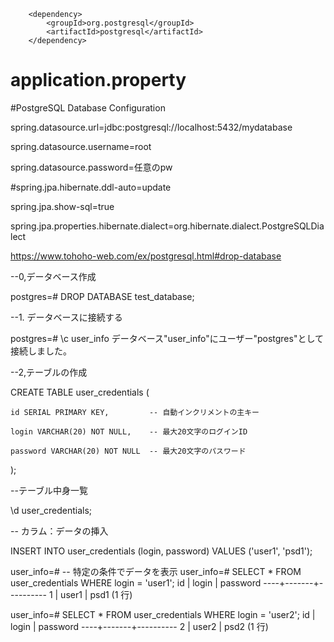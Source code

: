 <!--ポスグレxml-->
		<dependency>
			<groupId>org.postgresql</groupId>
			<artifactId>postgresql</artifactId>
		</dependency>

# application.property
  #PostgreSQL Database Configuration
  
spring.datasource.url=jdbc:postgresql://localhost:5432/mydatabase

spring.datasource.username=root

spring.datasource.password=任意のpw

#spring.jpa.hibernate.ddl-auto=update

spring.jpa.show-sql=true

spring.jpa.properties.hibernate.dialect=org.hibernate.dialect.PostgreSQLDialect

https://www.tohoho-web.com/ex/postgresql.html#drop-database

--0,データベース作成

postgres=# DROP DATABASE test_database;

--1. データベースに接続する

postgres=# \c user_info
データベース"user_info"にユーザー"postgres"として接続しました。

--2,テーブルの作成

CREATE TABLE user_credentials (

    id SERIAL PRIMARY KEY,         -- 自動インクリメントの主キー
    
    login VARCHAR(20) NOT NULL,    -- 最大20文字のログインID
    
    password VARCHAR(20) NOT NULL  -- 最大20文字のパスワード
);

--テーブル中身一覧

\d user_credentials;

-- カラム：データの挿入

INSERT INTO user_credentials (login, password) VALUES ('user1', 'psd1');

user_info=# -- 特定の条件でデータを表示
user_info=# SELECT * FROM user_credentials WHERE login = 'user1';
 id | login | password
----+-------+----------
  1 | user1 | psd1
(1 行)

user_info=# SELECT * FROM user_credentials WHERE login = 'user2';
 id | login | password
----+-------+----------
  2 | user2 | psd2
(1 行)
